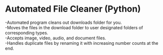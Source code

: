# Automated File Cleaner (Python)
-Automated program cleans out downloads folder for you.\
-Moves the files in the download folder to user designated folders of corresponding types.\
-Accepts image, video, audio, and document files.\
-Handles duplicate files by renaming it with increasing number counts at the end.
